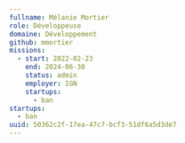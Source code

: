 ```yaml
---
fullname: Mélanie Mortier
role: Développeuse
domaine: Développement
github: mmortier
missions:
  - start: 2022-02-23
    end: 2024-06-30
    status: admin
    employer: IGN
    startups:
      - ban
startups:
  - ban
uuid: 50362c2f-17ea-47c7-bcf3-51df6a5d3de7
---
```

